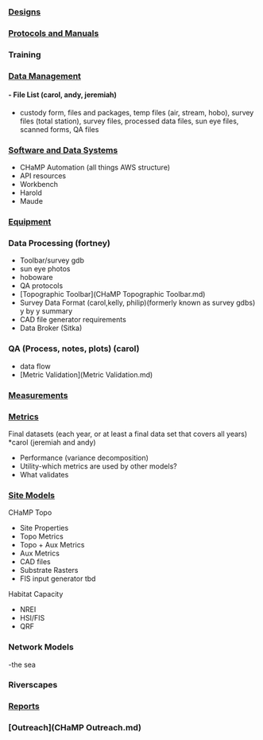 

### [Designs](Designs.md)

### [Protocols and Manuals](ProtocolMainPage.md)

### Training

### [Data Management](DataManagement.md)
#### - File List (carol, andy, jeremiah)
- custody form, files and packages, temp files (air, stream, hobo), survey files (total station), survey files, processed data files, sun eye files, scanned forms, QA files

### [Software and Data Systems](OtherSoftware.md)
- CHaMP Automation (all things AWS structure)
- API resources
- Workbench
- Harold
- Maude

### [Equipment](Equipment.md)

### Data Processing (fortney)

- Toolbar/survey gdb
- sun eye photos
- hoboware
- QA protocols
- [Topographic Toolbar](CHaMP Topographic Toolbar.md)
- Survey Data Format (carol,kelly, philip)(formerly known as survey gdbs) y by y summary
- CAD file generator requirements
- Data Broker (Sitka)

### QA (Process, notes, plots) (carol)
- data flow
- [Metric Validation](Metric Validation.md)

### [Measurements](MeasurementsMainPage.md)

### [Metrics](MetricsMainPage.md) 

Final datasets (each year, or at least a final data set that covers all years)
*carol (jeremiah and andy)

- Performance (variance decomposition)
- Utility-which metrics are used by other models? 
- What validates

### [Site Models](Models.md)

CHaMP Topo 
- Site Properties
- Topo Metrics
- Topo + Aux Metrics
- Aux Metrics
- CAD files
- Substrate Rasters
- FIS input generator tbd

Habitat Capacity
- NREI
- HSI/FIS
- QRF


### Network Models
-the sea

### Riverscapes

### [Reports](ReportsMain.md) 

### [Outreach](CHaMP Outreach.md)

